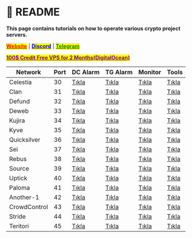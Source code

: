 # 🔅 README

**This page contains tutorials on how to operate various crypto project servers.**

[<mark style="color:red;">**Website**</mark>](https://nodeist.net/) | [<mark style="color:blue;">**Discord**</mark>](https://discord.gg/ypx7mJ6Zzb) | [<mark style="color:green;">**Telegram**</mark>](https://t.me/noodeist)

[<mark style="color:purple;">**100$ Credit Free VPS for 2 Months(DigitalOcean)**</mark>](https://www.digitalocean.com/?refcode=410c988c8b3e\&utm\_campaign=Referral\_Invite\&utm\_medium=Referral\_Program\&utm\_source=badge)

| Network      | Port | DC Alarm                                              | TG Alarm                                     | Monitor | Tools |  
| ------------ | ---- | ----------------------------------------------------- | ---------------------------------------- | ------- | ----- |
| Celestia     | 30   | [Tıkla](./Celestia/Readme.md)                         |[Tıkla](./Celestia/Telegram-Alarm/README.md)|[Tıkla](./Celestia/Monitor/README.md)| [Tıkla](./Celestia/Tools)          
| Clan         | 31   | [Tıkla](./Clan/Readme.md)                             |[Tıkla](./Clan/Telegram-Alarm/README.md)| [Tıkla](./Clan/Monitor/README.md) | [Tıkla](./Clan/Tools) 
| Defund       | 32   | [Tıkla](./Defund/Readme.md)                           |[Tıkla](./Defund/Telegram-Alarm/README.md)| [Tıkla](./Defund/Monitor/README.md) |[Tıkla](./Defund/Tools) 
| Deweb        | 33   | [Tıkla](./Deweb/Readme.md)                            |[Tıkla](./Deweb/Telegram-Alarm/README.md)| [Tıkla](./Deweb/Monitor/README.md) |[Tıkla](./Deweb/Tools) 
| Kujira       | 34   | [Tıkla](./Z-Bitenler/Kujira/Readme.md)                |[Tıkla](./Z-Bitenler/Kujira/Telegram-Alarm/README.md)| [Tıkla](./Z-Bitenler/Kujira/Monitor/README.md) |[Tıkla](./Z-Bitenler/Kujira/Tools) 
| Kyve         | 35   | [Tıkla](./Z-Bitenler/Kyve/Readme.md)                  |[Tıkla](./Z-Bitenler/Kyve/Telegram-Alarm/README.md)| [Tıkla](./Z-Bitenler/Kyve/Monitor/README.md) |[Tıkla](./Z-Bitenler/Kyve/Tools) 
| Quicksilver  | 36   | [Tıkla](./Z-Bitenler/Quicksilver/Readme.md)           |[Tıkla](./Z-Bitenler/Quicksilver/Telegram-Alarm/README.md)| [Tıkla](./Z-Bitenler/Quicksilver/Monitor/README.md) |[Tıkla](./Z-Bitenler/Quicksilver/Tools) 
| Sei          | 37   | [Tıkla](./Sei/Readme.md)                              |[Tıkla](./Sei/Telegram-Alarm/README.md)| [Tıkla](./Sei/Monitor/README.md)   | [Tıkla](./Sei/Tools) 
| Rebus        | 38   | [Tıkla](./Rebus/Readme.md)                            |[Tıkla](./Rebus/Telegram-Alarm/README.md)| [Tıkla](./Rebus/Monitor/README.md) |[Tıkla](./Rebus/Tools) 
| Source       | 39   | [Tıkla](./Source/Readme.md)                           |[Tıkla](./Source/Telegram-Alarm/README.md)| [Tıkla](./Source/Monitor/README.md) |[Tıkla](./Source/Tools) 
| Uptick       | 40   | [Tıkla](./Z-Bitenler/Uptick/Readme.md)                |[Tıkla](./Z-Bitenler/Uptick/Telegram-Alarm/README.md)| [Tıkla](./Z-Bitenler/Uptick/Monitor/README.md) |[Tıkla](./Z-Bitenler/Uptick/Tools) 
| Paloma       | 41   | [Tıkla](./Paloma/Readme.md)                           |[Tıkla](./Paloma/Telegram-Alarm/README.md)| [Tıkla](./Paloma/Monitor/README.md) |[Tıkla](./Paloma/Tools) 
| Another-1    | 42   | [Tıkla](./Z-Bitenler/Anone/Readme.md)                 |[Tıkla](./Z-Bitenler/Anone/Telegram-Alarm/README.md)| [Tıkla](./Z-Bitenler/Anone/Monitor/README.md) |[Tıkla](./Z-Bitenler/Anone/Tools) 
| CrowdControl | 43   | [Tıkla](./CrowdControl/Readme.md)                     |[Tıkla](./CrowdControl/Telegram-Alarm/README.md)| [Tıkla](./CrowdControl/Monitor/README.md) |[Tıkla](./CrowdControl/Tools) 
| Stride       | 44   | [Tıkla](./Stride/Readme.md)                           |[Tıkla](./Stride/Telegram-Alarm/README.md)|  [Tıkla](./Stride/Monitor/README.md) |[Tıkla](./Stride/Tools) 
| Teritori     | 45   | [Tıkla](./Teritori/Readme.md)                         |[Tıkla](./Teritori/Telegram-Alarm/README.md)| [Tıkla](./Teritori/Monitor/README.md) |[Tıkla](./Teritori/Tools) 



